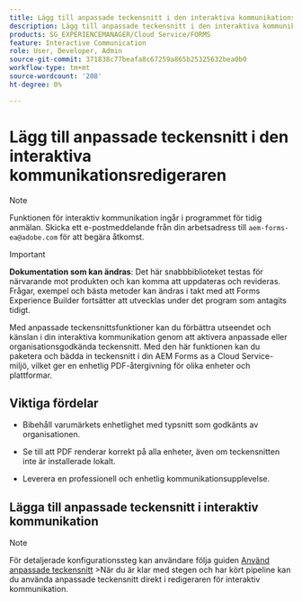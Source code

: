 ```yaml
---
title: Lägg till anpassade teckensnitt i den interaktiva kommunikationsredigeraren
description: Lägg till anpassade teckensnitt i den interaktiva kommunikationsredigeraren så att du kan använda anpassade eller organisationsgodkända teckensnitt.
products: SG_EXPERIENCEMANAGER/Cloud Service/FORMS
feature: Interactive Communication
role: User, Developer, Admin
source-git-commit: 371838c77beafa8c67259a865b25325632bea0b0
workflow-type: tm+mt
source-wordcount: '208'
ht-degree: 0%

---
```



# Lägg till anpassade teckensnitt i den interaktiva kommunikationsredigeraren

>[!NOTE]
>
> Funktionen för interaktiv kommunikation ingår i programmet för tidig anmälan. Skicka ett e-postmeddelande från din arbetsadress till `aem-forms-ea@adobe.com` för att begära åtkomst.

>[!IMPORTANT]
>
> **Dokumentation som kan ändras**: Det här snabbbiblioteket testas för närvarande mot produkten och kan komma att uppdateras och revideras. Frågar, exempel och bästa metoder kan ändras i takt med att Forms Experience Builder fortsätter att utvecklas under det program som antagits tidigt.

Med anpassade teckensnittsfunktioner kan du förbättra utseendet och känslan i din interaktiva kommunikation genom att aktivera anpassade eller organisationsgodkända teckensnitt. Med den här funktionen kan du paketera och bädda in teckensnitt i din AEM Forms as a Cloud Service-miljö, vilket ger en enhetlig PDF-återgivning för olika enheter och plattformar.

## Viktiga fördelar

- Bibehåll varumärkets enhetlighet med typsnitt som godkänts av organisationen.

- Se till att PDF renderar korrekt på alla enheter, även om teckensnitten inte är installerade lokalt.

- Leverera en professionell och enhetlig kommunikationsupplevelse.

## Lägga till anpassade teckensnitt i interaktiv kommunikation

>[!NOTE]
>
> För detaljerade konfigurationssteg kan användare följa guiden [Använd anpassade teckensnitt](https://experienceleague.adobe.com/sv/docs/experience-manager-cloud-service/content/forms/using-communications/use-custom-fonts)
> &#x200B;>När du är klar med stegen och har kört pipeline kan du använda anpassade teckensnitt direkt i redigeraren för interaktiv kommunikation.
